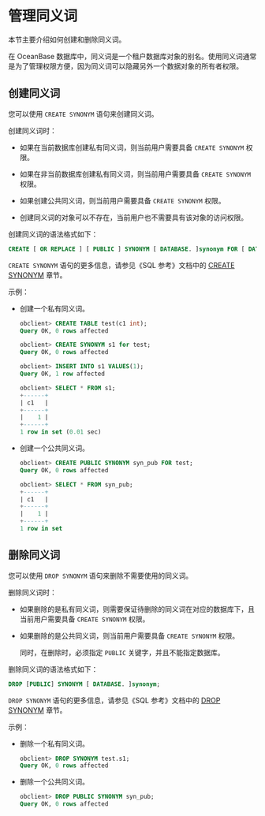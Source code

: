 管理同义词 
==========================

本节主要介绍如何创建和删除同义词。

在 OceanBase 数据库中，同义词是一个租户数据库对象的别名。使用同义词通常是为了管理权限方便，因为同义词可以隐藏另外一个数据对象的所有者权限。

创建同义词 
--------------------------

您可以使用 `CREATE SYNONYM` 语句来创建同义词。

创建同义词时：

* 如果在当前数据库创建私有同义词，则当前用户需要具备 `CREATE SYNONYM` 权限。

  

* 如果在非当前数据库创建私有同义词，则当前用户需要具备 `CREATE SYNONYM` 权限。

  

* 如果创建公共同义词，则当前用户需要具备 `CREATE SYNONYM` 权限。

  

* 创建同义词的对象可以不存在，当前用户也不需要具有该对象的访问权限。

  




创建同义词的语法格式如下：

```sql
CREATE [ OR REPLACE ] [ PUBLIC ] SYNONYM [ DATABASE. ]synonym FOR [ DATABASE. ]object;
```



`CREATE SYNONYM` 语句的更多信息，请参见《SQL 参考》文档中的 [CREATE SYNONYM](../../../800.sql-reference/500.sql-statements/1700.create-synonym.md) 章节。

示例：

* 创建一个私有同义词。

  ```sql
  obclient> CREATE TABLE test(c1 int);
  Query OK, 0 rows affected 
  
  obclient> CREATE SYNONYM s1 for test;
  Query OK, 0 rows affected
  
  obclient> INSERT INTO s1 VALUES(1);
  Query OK, 1 row affected
  
  obclient> SELECT * FROM s1;
  +------+
  | c1   |
  +------+
  |    1 |
  +------+
  1 row in set (0.01 sec)
  ```

  

* 创建一个公共同义词。

  ```sql
  obclient> CREATE PUBLIC SYNONYM syn_pub FOR test;
  Query OK, 0 rows affected
  
  obclient> SELECT * FROM syn_pub;
  +------+
  | c1   |
  +------+
  |    1 |
  +------+
  1 row in set
  ```

  




删除同义词 
--------------------------

您可以使用 `DROP SYNONYM` 语句来删除不需要使用的同义词。

删除同义词时：

* 如果删除的是私有同义词，则需要保证待删除的同义词在对应的数据库下，且当前用户需要具备 `CREATE SYNONYM` 权限。

  

* 如果删除的是公共同义词，则当前用户需要具备 `CREATE SYNONYM` 权限。

  同时，在删除时，必须指定 `PUBLIC` 关键字，并且不能指定数据库。
  




删除同义词的语法格式如下：

```sql
DROP [PUBLIC] SYNONYM [ DATABASE. ]synonym;
```



`DROP SYNONYM` 语句的更多信息，请参见《SQL 参考》文档中的 [DROP SYNONYM](../../../800.sql-reference/500.sql-statements/3300.drop-synonym.md) 章节。

示例：

* 删除一个私有同义词。

  ```sql
  obclient> DROP SYNONYM test.s1;
  Query OK, 0 rows affected
  ```

  

* 删除一个公共同义词。

  ```sql
  obclient> DROP PUBLIC SYNONYM syn_pub;
  Query OK, 0 rows affected
  ```

  



